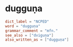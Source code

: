 # dugguṇa

``` toml
dict_label = "NCPED"
word = "dugguṇa"
grammar_comment = "mfn."
see_also = ["dviguṇa"]
also_written_as = ["dugguṇa"]
```

